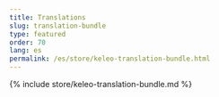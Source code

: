 ```yaml
---
title: Translations
slug: translation-bundle
type: featured
order: 70
lang: es
permalink: /es/store/keleo-translation-bundle.html
---
```


{% include store/keleo-translation-bundle.md %}
